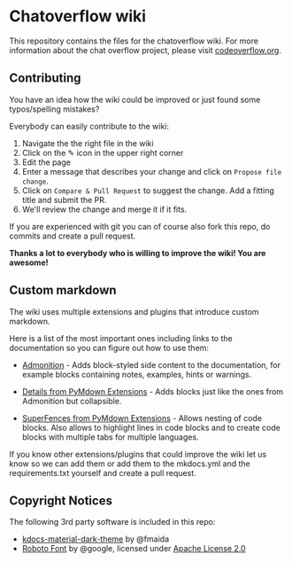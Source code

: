 # Chatoverflow wiki

This repository contains the files for the chatoverflow wiki.
For more information about the chat overflow project, please visit [codeoverflow.org](http://codeoverflow.org).

## Contributing

You have an idea how the wiki could be improved or just found some typos/spelling mistakes?  

Everybody can easily contribute to the wiki:  
1. Navigate the the right file in the wiki
2. Click on the ✎ icon in the upper right corner
3. Edit the page 
4. Enter a message that describes your change and click on `Propose file change`.
6. Click on `Compare & Pull Request` to suggest the change. Add a fitting title and submit the PR.  
5. We'll review the change and merge it if it fits.

If you are experienced with git you can of course also fork this repo, do commits and create a pull request.

**Thanks a lot to everybody who is willing to improve the wiki! You are awesome!**

## Custom markdown
The wiki uses multiple extensions and plugins that introduce custom markdown. 

Here is a list of the most important ones including links to the documentation so you can figure out how to use them:

* [Admonition](https://squidfunk.github.io/mkdocs-material/extensions/admonition/) - Adds block-styled side content to the documentation, for example blocks containing notes, examples, hints or warnings.  

* [Details from PyMdown Extensions](https://facelessuser.github.io/pymdown-extensions/extensions/details/) - Adds blocks just like the ones from Admonition but collapsible.  

* [SuperFences from PyMdown Extensions](https://facelessuser.github.io/pymdown-extensions/extensions/superfences/) - Allows nesting of code blocks. Also allows to highlight lines in code blocks and to create code blocks with multiple tabs for multiple languages.

If you know other extensions/plugins that could improve the wiki let us know so we can add them or add them to the mkdocs.yml and the requirements.txt yourself and create a pull request.

## Copyright Notices
The following 3rd party software is included in this repo:
* [kdocs-material-dark-theme](https://github.com/fmaida/mkdocs-material-dark-theme) by @fmaida
* [Roboto Font](https://github.com/google/roboto) by @google, licensed under [Apache License 2.0](https://www.apache.org/licenses/LICENSE-2.0)
